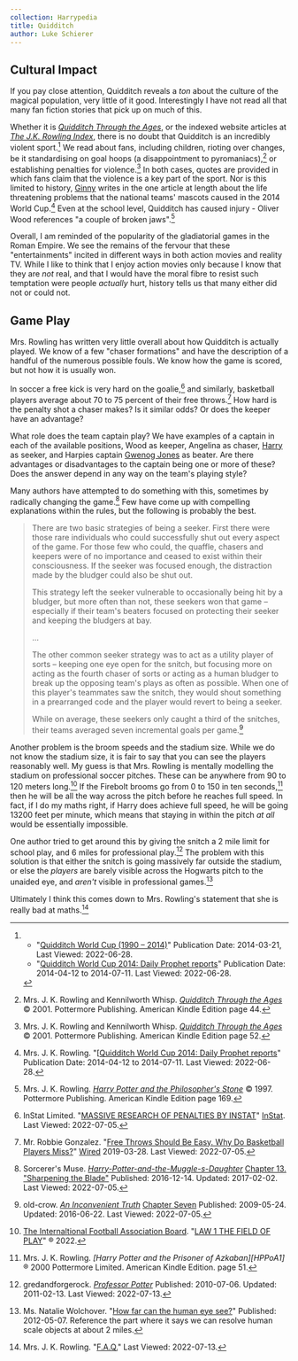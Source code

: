 ```yaml
---
collection: Harrypedia
title: Quidditch
author: Luke Schierer
---
```


## Cultural Impact

If you pay close attention, Quidditch reveals a _ton_ about the culture of the
magical population, very little of it good. Interestingly I have not read all
that many fan fiction stories that pick up on much of this.

Whether it is _[Quidditch Through the Ages]_, or the indexed website articles
at _[The J.K. Rowling Index]_, there is no doubt that Quidditch is an incredibly
violent sport.[^220628-6] We read about fans, including children, rioting over
changes, be it standardising on goal hoops (a disappointment to
pyromaniacs),[^220628-7] or establishing penalties for violence.[^220628-8] In
both cases, quotes are provided in which fans claim that the violence is a key
part of the sport. Nor is this limited to history, [Ginny][] writes in the one
article at length about the life threatening problems that the national teams'
mascots caused in the 2014 World Cup.[^220628-9] Even at the school level,
Quidditch has caused injury - Oliver Wood references "a couple of broken
jaws".[^220628-10]

[Ginny]: /Harrypedia/people/weasley/ginevra_molly//
[Quidditch Through the Ages]: https://www.goodreads.com/book/show/111450.Quidditch_Through_the_Ages
[The J.K. Rowling Index]: https://www.rowlingindex.org/

Overall, I am reminded of the popularity of the gladiatorial games in the Roman
Empire. We see the remains of the fervour that these "entertainments" incited
in different ways in both action movies and reality TV. While I like to think
that I enjoy action movies only because I know that they are _not_ real, and
that I would have the moral fibre to resist such temptation were people
_actually_ hurt, history tells us that many either did not or could not.

[^220628-10]:
    Mrs. J. K. Rowling.
    _[Harry Potter and the Philosopher's Stone](https://www.goodreads.com/book/show/3.Harry_Potter_and_the_Sorcerer_s_Stone)_
    © 1997. Pottermore Publishing. American Kindle Edition page 169.

[^220628-9]:
    Mrs. J. K. Rowling.
    "[[Quidditch World Cup 2014: Daily Prophet reports](https://www.rowlingindex.org/work/pmqwcdpr/)"
    Publication Date: 2014-04-12 to 2014-07-11. Last Viewed: 2022-06-28.

[^220628-8]:
    Mrs. J. K. Rowling and Kennilworth Whisp.
    _[Quidditch Through the Ages](https://www.goodreads.com/book/show/111450.Quidditch_Through_the_Ages)_
    © 2001. Pottermore Publishing. American Kindle Edition page 52.

[^220628-7]:
    Mrs. J. K. Rowling and Kennilworth Whisp.
    _[Quidditch Through the Ages](https://www.goodreads.com/book/show/111450.Quidditch_Through_the_Ages)_
    © 2001. Pottermore Publishing. American Kindle Edition page 44.

[^220628-6]:
    - "[Quidditch World Cup (1990 – 2014)](https://www.rowlingindex.org/work/pmq9014/)"
      Publication Date: 2014-03-21, Last Viewed: 2022-06-28.
    - "[Quidditch World Cup 2014: Daily Prophet reports](https://www.rowlingindex.org/work/pmqwcdpr/)"
      Publication Date: 2014-04-12 to 2014-07-11. Last Viewed: 2022-06-28.

## Game Play

Mrs. Rowling has written very little overall about how Quidditch is actually
played. We know of a few "chaser formations" and have the description of a
handful of the numerous possible fouls. We know how the game is scored, but
not how it is usually won.

In soccer a free kick is very hard on the goalie,[^220705-2] and similarly,
basketball players average about 70 to 75 percent of their free
throws.[^220705-1] How hard is the penalty shot a chaser makes? Is it similar
odds? Or does the keeper have an advantage?

What role does the team captain play? We have examples of a captain in each of
the available positions, Wood as keeper, Angelina as chaser, [Harry][] as
seeker, and Harpies captain [Gwenog Jones] as beater. Are there advantages or
disadvantages to the captain being one or more of these? Does the answer
depend in any way on the team's playing style?

[Gwenog Jones]: /Harrypedia/people/jones/gwenog/
[Harry]: /Harrypedia/people/Potter/Harry_James//

Many authors have attempted to do something with this, sometimes by radically
changing the game.[^220705-3] Few have come up with compelling explanations
within the rules, but the following is probably the best.

> There are two basic strategies of being a seeker. First there were those rare
> individuals who could successfully shut out every aspect of the game. For
> those few who could, the quaffle, chasers and keepers were of no importance
> and ceased to exist within their consciousness. If the seeker was focused
> enough, the distraction made by the bludger could also be shut
> out.
>
> This strategy left the seeker vulnerable to occasionally being hit by a
> bludger, but more often than not, these seekers won that game – especially if
> their team's beaters focused on protecting their seeker and keeping the
> bludgers at bay.
>
> …
>
> The other common seeker strategy was to act as a utility player of sorts –
> keeping one eye open for the snitch, but focusing more on acting as the
> fourth chaser of sorts or acting as a human bludger to break up the opposing
> team's plays as often as possible. When one of this player's teammates saw
> the snitch, they would shout something in a prearranged code and the player
> would revert to being a seeker.
>
> While on average, these seekers only caught a third of the snitches, their
> teams averaged seven incremental goals per game.[^220705-4]

Another problem is the broom speeds and the stadium size. While we do not know
the stadium size, it is fair to say that you can see the players reasonably
well. My guess is that Mrs. Rowling is mentally modelling the stadium on
professional soccer pitches. These can be anywhere from 90 to 120 meters
long.[^220713-1] If the Firebolt brooms go from 0 to 150 in ten
seconds,[^220713-2] then he will be all the way across the pitch before he
reaches full speed. In fact, if I do my maths right, if Harry does achieve full
speed, he will be going 13200 feet per minute, which means that staying in
within the pitch _at all_ would be essentially impossible.

One author tried to get around this by giving the snitch a 2 mile limit for
school play, and 6 miles for professional play.[^220713-3] The problem with
this solution is that either the snitch is going massively far outside the
stadium, or else the _players_ are barely visible across the Hogwarts pitch to
the unaided eye, and _aren't_ visible in professional games.[^220713-4]

Ultimately I think this comes down to Mrs. Rowling's statement that she is
really bad at maths.[^220713-5]

[^220713-5]:
    Mrs. J. K. Rowling.
    "[F.A.Q.](https://therowlinglibrary.com/jkrowling.com/textonly/en/faq.html)"
    Last Viewed: 2022-07-13.

[^220713-4]:
    Ms. Natalie Wolchover.
    "[How far can the human eye see?](https://www.livescience.com/33895-human-eye.html)"
    Published: 2012-05-07. Reference the part where it says we can resolve human scale objects at about 2 miles.

[^220713-3]:
    gredandforgerock.
    _[Professor Potter](https://www.fanfiction.net/s/6116629)_
    Published: 2010-07-06. Updated: 2011-02-13. Last Viewed: 2022-07-13.

[^220713-2]:
    Mrs. J. K. Rowling.
    _[Harry Potter and the Prisoner of Azkaban][HPPoA1]_
    ® 2000 Pottermore Limited. American Kindle Edition. page 51.

[HPPaA1]: https://www.goodreads.com/book/show/5.Harry_Potter_and_the_Prisoner_of_Azkaban

[^220713-1]:
    [The Internaltional Football Association Board](https://www.theifab.com/). "[LAW 1 THE FIELD OF PLAY](https://www.theifab.com/laws/latest/the-field-of-play)"
    ® 2022.

[^220705-1]: Mr. Robbie Gonzalez. "[Free Throws Should Be Easy. Why Do Basketball Players Miss?](https://www.wired.com/story/almost-impossible-free-throws/)" [Wired](https://www.wired.com/) 2019-03-28. Last Viewed: 2022-07-05.

[^220705-2]: InStat Limited. "[MASSIVE RESEARCH OF PENALTIES BY INSTAT](https://instatsport.com/football/article/penalty_research)" [InStat](https://instatsport.com). Last Viewed: 2022-07-05.

[^220705-3]:
    Sorcerer's Muse. _[Harry-Potter-and-the-Muggle-s-Daughter](https://www.fanfiction.net/s/12273541)_
    [Chapter 13. "Sharpening the Blade"](https://www.fanfiction.net/s/12273541/13/Harry-Potter-and-the-Muggle-s-Daughter)
    Published: 2016-12-14. Updated: 2017-02-02. Last Viewed: 2022-07-05.

[^220705-4]:
    old-crow. _[An Inconvenient Truth](https://www.fanfiction.net/s/5084287)_
    [Chapter Seven](https://www.fanfiction.net/s/5084287/7/An-Inconvenient-Truth)
    Published: 2009-05-24. Updated: 2016-06-22. Last Viewed: 2022-07-05.
